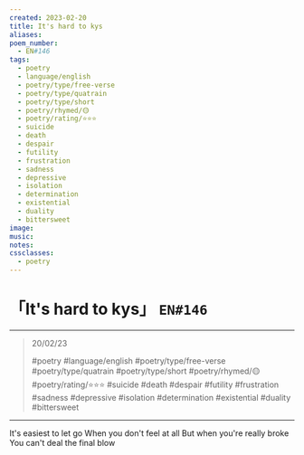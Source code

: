 ```yaml
---
created: 2023-02-20
title: It's hard to kys
aliases:
poem_number:
  - EN#146
tags:
  - poetry
  - language/english
  - poetry/type/free-verse
  - poetry/type/quatrain
  - poetry/type/short
  - poetry/rhymed/🟡
  - poetry/rating/⭐⭐⭐
  - suicide
  - death
  - despair
  - futility
  - frustration
  - sadness
  - depressive
  - isolation
  - determination
  - existential
  - duality
  - bittersweet
image:
music:
notes:
cssclasses:
  - poetry
---
```

# 「It's hard to kys」 `EN#146`

---

> 20/02/23
> 
> #poetry 
> #language/english 
> #poetry/type/free-verse #poetry/type/quatrain #poetry/type/short 
> #poetry/rhymed/🟡 
> #poetry/rating/⭐⭐⭐ 
> #suicide #death #despair #futility #frustration #sadness #depressive #isolation #determination #existential #duality #bittersweet 

---

It's easiest to let go
When you don't feel at all
But when you're really broke
You can't deal the final blow